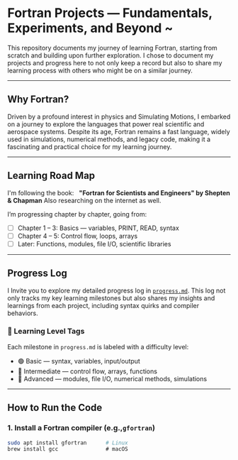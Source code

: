 # Fortran Projects — Fundamentals, Experiments, and Beyond ~

This repository documents my journey of learning Fortran, starting from scratch and building upon further exploration. 
I chose to document my projects and progress here to not only keep a record but also to share my learning process with others who might be on a similar journey.

---

## Why Fortran?

Driven by a profound interest in physics and Simulating Motions, I embarked on a journey to explore the languages that power real scientific and aerospace systems. 
Despite its age, Fortran remains a fast language, widely used in simulations, numerical methods, and legacy code, making it a fascinating and practical choice for my learning journey.

---

## Learning Road Map

I'm following the book:  
**"Fortran for Scientists and Engineers" by Shepten & Chapman**
Also researching on the internet as well. 

I’m progressing chapter by chapter, going from:
- [ ] Chapter 1 – 3: Basics — variables, PRINT, READ, syntax
- [ ] Chapter 4 – 5: Control flow, loops, arrays
- [ ] Later: Functions, modules, file I/O, scientific libraries

---

## Progress Log
I Invite you to explore my detailed progress log in [`progress.md`](./docs/PROGRESS.md). 
This log not only tracks my key learning milestones but also shares my insights and learnings from each project, including syntax quirks and compiler behaviors.

### 🔖 Learning Level Tags

Each milestone in `progress.md` is labeled with a difficulty level:

- 🟢 Basic — syntax, variables, input/output
- 🔵 Intermediate — control flow, arrays, functions
- 🔴 Advanced — modules, file I/O, numerical methods, simulations
  
---

## How to Run the Code

### 1. Install a Fortran compiler (e.g.,`gfortran`)
```bash
sudo apt install gfortran      # Linux
brew install gcc               # macOS
```
